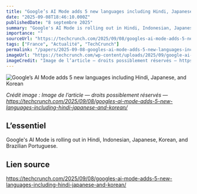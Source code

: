 ```yaml
---
title: "Google’s AI Mode adds 5 new languages including Hindi, Japanese, and Korean"
date: "2025-09-08T18:46:10.000Z"
publishedDate: "8 septembre 2025"
summary: "Google's AI Mode is rolling out in Hindi, Indonesian, Japanese, Korean, and Brazilian Portuguese."
importance: ""
sourceUrl: "https://techcrunch.com/2025/09/08/googles-ai-mode-adds-5-new-languages-including-hindi-japanese-and-korean/"
tags: ["France", "Actualité", "TechCrunch"]
permalink: "/papers/2025-09-08-googles-ai-mode-adds-5-new-languages-including-hindi-japanese-and-korean"
imageUrl: "https://techcrunch.com/wp-content/uploads/2025/09/google-ai-mode.jpg?resize=1200,800"
imageCredit: "Image de l’article — droits possiblement réservés — https://techcrunch.com/2025/09/08/googles-ai-mode-adds-5-new-languages-including-hindi-japanese-and-korean/"
---
```


![Google’s AI Mode adds 5 new languages including Hindi, Japanese, and Korean](https://techcrunch.com/wp-content/uploads/2025/09/google-ai-mode.jpg?resize=1200,800)

*Crédit image : Image de l’article — droits possiblement réservés — https://techcrunch.com/2025/09/08/googles-ai-mode-adds-5-new-languages-including-hindi-japanese-and-korean/*

## L’essentiel

Google's AI Mode is rolling out in Hindi, Indonesian, Japanese, Korean, and Brazilian Portuguese.

## Lien source

https://techcrunch.com/2025/09/08/googles-ai-mode-adds-5-new-languages-including-hindi-japanese-and-korean/
